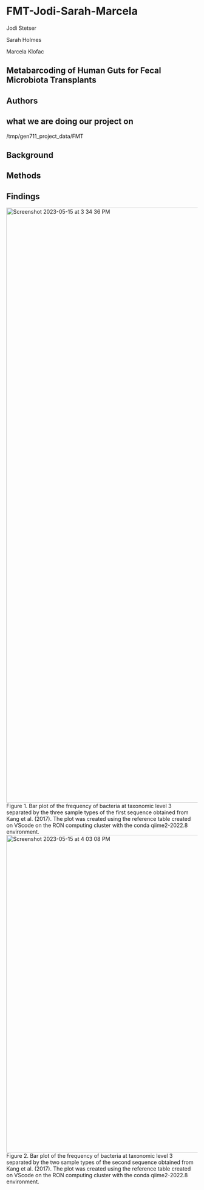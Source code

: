 # FMT-Jodi-Sarah-Marcela

Jodi Stetser

Sarah Holmes

Marcela Klofac

## Metabarcoding of Human Guts for Fecal Microbiota Transplants

## Authors


## what we are doing our project on
/tmp/gen711_project_data/FMT

## Background

## Methods



## Findings
<img width="1568" alt="Screenshot 2023-05-15 at 3 34 36 PM" src="https://github.com/jms1418/FMT-Jodi-Sarah-Marcela/assets/130576738/eb34f591-559e-466c-af2a-220eff52444f">
Figure 1. Bar plot of the frequency of bacteria at taxonomic level 3 separated by the three sample types of the first sequence obtained from Kang et al. (2017). The plot was created using the reference table created on VScode on the RON computing cluster with the conda qiime2-2022.8 environment. 


<img width="837" alt="Screenshot 2023-05-15 at 4 03 08 PM" src="https://github.com/jms1418/FMT-Jodi-Sarah-Marcela/assets/130576738/8ec1aa01-679a-4d0f-9c59-b9dd2abb5165">
Figure 2. Bar plot of the frequency of bacteria at taxonomic level 3 separated by the two sample types of the second sequence obtained from Kang et al. (2017). The plot was created using the reference table created on VScode on the RON computing cluster with the conda qiime2-2022.8 environment. 

